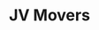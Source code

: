 ---
image: /assets/mover2.jpg
title: JV Movers
summary: Your New Jersey Moving Company.

phone: 201-208-3446

rank: 1
---
